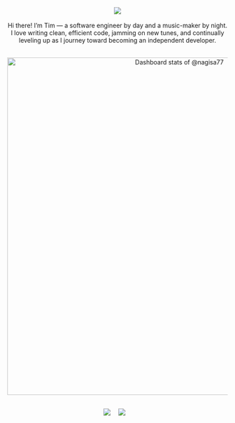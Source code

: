 <div align="center">
  <!-- Made with [OSS Insight](https://ossinsight.io/) -->
  <picture>
    <source media="(prefers-color-scheme: dark)"
      srcset="https://github-readme-stats.vercel.app/api?username=nagisa77&show_icons=true&hide_title=true&icon_color=ff79c6&text_color=f8f8f2&bg_color=282a36" />
    <source media="(prefers-color-scheme: light)"
      srcset="https://github-readme-stats.vercel.app/api?username=nagisa77&show_icons=true&hide_title=true&icon_color=CE1D2D&text_color=718096&bg_color=ffffff" />
    <!-- 默认兜底（浅色） -->
    <img
      src="https://github-readme-stats.vercel.app/api?username=nagisa77&show_icons=true&hide_title=true&icon_color=CE1D2D&text_color=718096&bg_color=ffffff" />
  </picture>

  <!-- for beauty 留个空行好看点 -->
  <div>&nbsp;</div>

  <!-- 自我介绍 -->
  <div> Hi there! I’m Tim — a software engineer by day and a music-maker by night. I love writing clean, efficient code,
    jamming on new tunes, and continually leveling up as I journey toward becoming an independent developer. </div>

  <!-- for beauty 留个空行好看点 -->
  <div>&nbsp;</div>

  <a href="https://next.ossinsight.io/widgets/official/compose-user-dashboard-stats?user_id=135014430" target="_blank"
    style="display: block" align="center">
    <picture>
      <source media="(prefers-color-scheme: dark)"
        srcset="https://next.ossinsight.io/widgets/official/compose-user-dashboard-stats/thumbnail.png?user_id=135014430&image_size=auto&color_scheme=dark"
        width="771" height="auto">
      <img alt="Dashboard stats of @nagisa77"
        src="https://next.ossinsight.io/widgets/official/compose-user-dashboard-stats/thumbnail.png?user_id=135014430&image_size=auto&color_scheme=light"
        width="771" height="auto">
    </picture>
  </a>

  <!-- Made with [OSS Insight](https://ossinsight.io/) -->

  <!-- for beauty 留个空行好看点 -->
  <div>&nbsp;</div>

  <!-- profile logo 个人资料徽标 -->
  <div>
    <a href="https://twitter.com/nagisa12321_"><img src="https://img.shields.io/badge/Twitter-推特-blue" /></a>&emsp;
    <a href="https://space.bilibili.com/162028484"><img
        src="https://img.shields.io/badge/Bilibili-B站-ff69b4" /></a>&emsp;
    <!-- visitor statistics logo 访问量统计徽标 -->
  </div>
</div>
